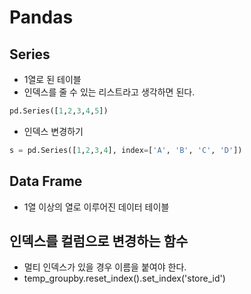 # Pandas

## Series
* 1열로 된 테이블
* 인덱스를 줄 수 있는 리스트라고 생각하면 된다.

```python
pd.Series([1,2,3,4,5])
```
* 인덱스 변경하기
```python
s = pd.Series([1,2,3,4], index=['A', 'B', 'C', 'D'])
```


## Data Frame
* 1열 이상의 열로 이루어진 데이터 테이블


## 인덱스를 컬럼으로 변경하는 함수
* 멀티 인덱스가 있을 경우 이름을 붙여야 한다.
* temp_groupby.reset_index().set_index('store_id')
